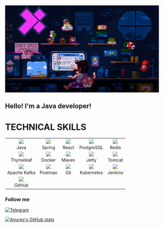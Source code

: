 ![Header](https://github.com/mynameisSergey/mynameisSergey/blob/main/assets/%D0%9C%D0%B0%D1%80%D0%B8%D0%BE.gif) 

## Hello! I'm a Java developer!
# TECHNICAL SKILLS

<table>
  <tr>
    <td align="center"><img src="https://cdn.jsdelivr.net/gh/devicons/devicon/icons/java/java-original.svg" width="50" /><br>Java</td>
    <td align="center"><img src="https://cdn.jsdelivr.net/gh/devicons/devicon/icons/spring/spring-original.svg" width="50" /><br>Spring</td>
    <td align="center"><img src="https://cdn.jsdelivr.net/gh/devicons/devicon/icons/react/react-original.svg" width="50" /><br>React</td>
    <td align="center"><img src="https://cdn.jsdelivr.net/gh/devicons/devicon/icons/postgresql/postgresql-original.svg" width="50" /><br>PostgreSQL</td>
    <td align="center"><img src="https://cdn.jsdelivr.net/gh/devicons/devicon/icons/redis/redis-original.svg" width="50" /><br>Redis</td>
  </tr>
  <tr>
    <td align="center"><img src="https://cdn.jsdelivr.net/gh/devicons/devicon/icons/thymeleaf/thymeleaf-original.svg" width="50" /><br>Thymeleaf</td>
    <td align="center"><img src="https://cdn.jsdelivr.net/gh/devicons/devicon/icons/docker/docker-original.svg" width="50" /><br>Docker</td>
    <td align="center"><img src="https://cdn.jsdelivr.net/gh/devicons/devicon/icons/maven/maven-original.svg" width="50" /><br>Maven</td>
    <td align="center"><img src="https://cdn-icons-png.flaticon.com/512/3425/3425602.png" width="50" /><br>Jetty</td>
    <td align="center"><img src="https://cdn.jsdelivr.net/gh/devicons/devicon/icons/tomcat/tomcat-original.svg" width="50" /><br>Tomcat</td>
  </tr>
  <tr>
    <td align="center"><img src="https://cdn.jsdelivr.net/gh/devicons/devicon/icons/apachekafka/apachekafka-original.svg" width="50" /><br>Apache Kafka</td>
    <td align="center"><img src="https://cdn.jsdelivr.net/gh/devicons/devicon/icons/postman/postman-original.svg" width="50" /><br>Postman</td>
    <td align="center"><img src="https://cdn.jsdelivr.net/gh/devicons/devicon/icons/git/git-original.svg" width="50" /><br>Git</td>
    <td align="center"><img src="https://cdn.jsdelivr.net/gh/devicons/devicon/icons/kubernetes/kubernetes-plain.svg" width="50" /><br>Kubernetes</td>
    <td align="center"><img src="https://cdn.jsdelivr.net/gh/devicons/devicon/icons/jenkins/jenkins-original.svg" width="50" /><br>Jenkins</td>
  </tr>
  <tr>
    <td align="center"><img src="https://cdn.jsdelivr.net/gh/devicons/devicon/icons/github/github-original.svg" width="50" /><br>GitHub</td>
    <td></td>
    <td></td>
    <td></td>
    <td></td>
  </tr>  
</table>




### Follow me
[![Telegram](https://img.shields.io/badge/-Telegram-blue?style=for-the-badge&logo=Telegram)](https://t.me/YAKSS9)  



[![Anurag's GitHub stats](https://github-readme-stats.vercel.app/api?username=mynameisSergey&hide=stars,contribs&show_icons=true&theme=radical)](https://github.com/anuraghazra/github-readme-stats)  



